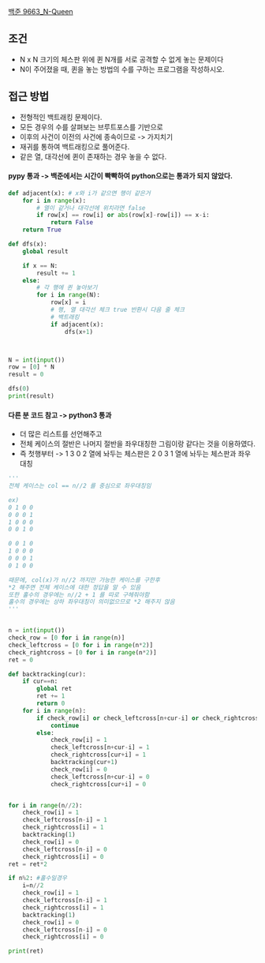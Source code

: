 

[백준 9663_N-Queen](https://www.acmicpc.net/problem/9663)





## 조건



- N x N 크기의 체스판 위에 퀸 N개를 서로 공격할 수 없게 놓는 문제이다
- N이 주어졌을 때, 퀸을 놓는 방법의 수를 구하는 프로그램을 작성하시오.







## 접근 방법



- 전형적인 백트래킹 문제이다.
- 모든 경우의 수를 살펴보는 브루트포스를 기반으로
- 이후의 사건이 이전의 사건에 종속이므로 -> 가지치기
- 재귀를 통하여 백트래킹으로 풀어준다.
- 같은 열, 대각선에 퀸이 존재하는 경우 놓을 수 없다.





#### pypy 통과 -> 백준에서는 시간이 빡빡하여 python으로는 통과가 되지 않았다.

```python
def adjacent(x): # x와 i가 같으면 행이 같은거
    for i in range(x):
        # 열이 같거나 대각선에 위치라면 false
        if row[x] == row[i] or abs(row[x]-row[i]) == x-i:
            return False
    return True

def dfs(x):
    global result

    if x == N:
        result += 1
    else:
        # 각 행에 퀸 놓아보기
        for i in range(N):
            row[x] = i
            # 행, 열 대각선 체크 true 반환시 다음 줄 체크
            # 백트래킹
            if adjacent(x):
                dfs(x+1)



N = int(input())
row = [0] * N
result = 0

dfs(0)
print(result)
```





#### 다른 분 코드 참고 -> python3 통과

- 더 많은 리스트를 선언해주고 
- 전체 케이스의 절반은 나머지 절반을 좌우대칭한 그림이랑 같다는 것을 이용하였다.
- 즉 첫행부터 -> 1 3 0 2 열에 놔두는 체스판은 2 0 3 1 열에 놔두는 체스판과 좌우 대칭 

```python
'''
전체 케이스는 col == n//2 를 중심으로 좌우대칭임

ex)
0 1 0 0
0 0 0 1
1 0 0 0
0 0 1 0

0 0 1 0
1 0 0 0
0 0 0 1
0 1 0 0

때문에, col(x)가 n//2 까지만 가능한 케이스를 구한후
*2 해주면 전체 케이스에 대한 정답을 알 수 있음
또한 홀수의 경우에는 n//2 + 1 를 따로 구헤줘야함
홀수의 경우에는 상하 좌우대칭이 의미없으므로 *2 해주지 않음
'''


n = int(input())
check_row = [0 for i in range(n)]
check_leftcross = [0 for i in range(n*2)]
check_rightcross = [0 for i in range(n*2)]
ret = 0

def backtracking(cur):
    if cur==n:
        global ret
        ret += 1
        return 0
    for i in range(n):
        if check_row[i] or check_leftcross[n+cur-i] or check_rightcross[cur+i]:
            continue
        else:
            check_row[i] = 1
            check_leftcross[n+cur-i] = 1
            check_rightcross[cur+i] = 1
            backtracking(cur+1)
            check_row[i] = 0
            check_leftcross[n+cur-i] = 0
            check_rightcross[cur+i] = 0


for i in range(n//2):
    check_row[i] = 1
    check_leftcross[n-i] = 1
    check_rightcross[i] = 1
    backtracking(1)
    check_row[i] = 0
    check_leftcross[n-i] = 0
    check_rightcross[i] = 0
ret = ret*2

if n%2: #홀수일경우
    i=n//2
    check_row[i] = 1
    check_leftcross[n-i] = 1
    check_rightcross[i] = 1
    backtracking(1)
    check_row[i] = 0
    check_leftcross[n-i] = 0
    check_rightcross[i] = 0

print(ret)
```

